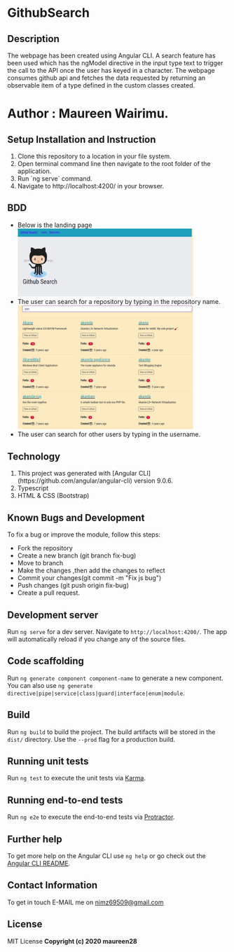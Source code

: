 # GithubSearch

## Description
The webpage has been created using Angular CLI. A search feature has been used which has the ngModel directive in the input type text to trigger the call to the API once the user has keyed in a character. The webpage consumes github api and fetches the data requested by returning an observable item of a type defined in the custom classes created.
# Author : Maureen Wairimu.

## Setup Installation and Instruction
<ol>
<li>Clone this repository to a location in your file system.</li>
<li>Open terminal command line then navigate to the root folder of the application.</li>
<li>Run `ng serve` command.</li>
<li>Navigate to http://localhost:4200/ in your browser.</li>
</ol>

## BDD
<ul>
<li>Below is the landing page</li>
<img src="src/assets/lP.jpg" alt="Github Search" width="400"/>
<li>The user can search for a repository by typing in the repository name.</li>
<img src="src/assets/Repo.jpg" alt="Repo" width="400"/>
<li>The user can search for other users by typing in the username.</li>
</ul>

## Technology
<ol>
<li>This project was generated with [Angular CLI](https://github.com/angular/angular-cli) version 9.0.6.</li>
<li>Typescript</li>
<li>HTML & CSS (Bootstrap)</li>
</ol>

## Known Bugs and Development
 To fix a bug or improve the module, follow this steps:
<ul>
<li>Fork the repository</li>
<li>Create a new branch (git branch fix-bug)</li>
<li>Move to branch</li>
<li>Make the changes ,then add the changes to reflect</li>
<li>Commit your changes(git commit -m "Fix js bug") </li>
<li>Push changes (git push origin fix-bug)</li>
<li>Create a pull request.</li>
</ul>


## Development server

Run `ng serve` for a dev server. Navigate to `http://localhost:4200/`. The app will automatically reload if you change any of the source files.

## Code scaffolding

Run `ng generate component component-name` to generate a new component. You can also use `ng generate directive|pipe|service|class|guard|interface|enum|module`.

## Build

Run `ng build` to build the project. The build artifacts will be stored in the `dist/` directory. Use the `--prod` flag for a production build.

## Running unit tests

Run `ng test` to execute the unit tests via [Karma](https://karma-runner.github.io).

## Running end-to-end tests

Run `ng e2e` to execute the end-to-end tests via [Protractor](http://www.protractortest.org/).

## Further help

To get more help on the Angular CLI use `ng help` or go check out the [Angular CLI README](https://github.com/angular/angular-cli/blob/master/README.md).

## Contact Information
To get in touch E-MAIL me on nimz69509@gmail.com

## License
MIT License
<b>Copyright (c) 2020 maureen28<b>

